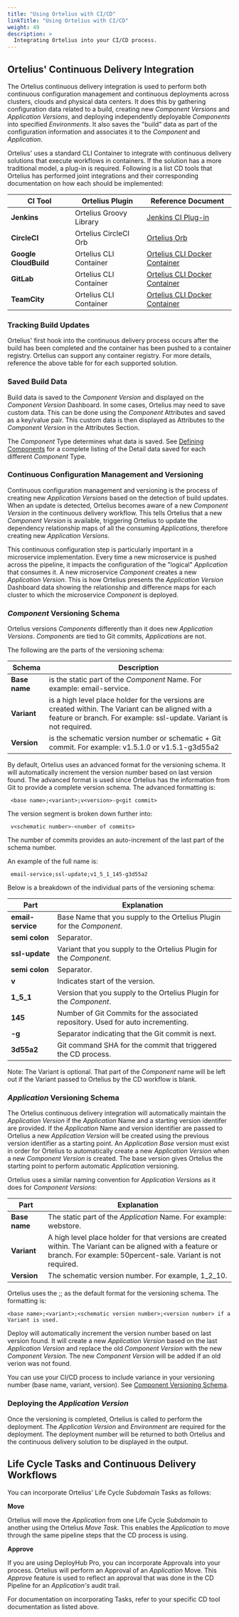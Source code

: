 ```yaml
---
title: "Using Ortelius with CI/CD"
linkTitle: "Using Ortelius with CI/CD"
weight: 49
description: >
  Integrating Ortelius into your CI/CD process.
---
```



## Ortelius' Continuous Delivery Integration

The Ortelius continuous delivery integration is used to perform both continuous configuration management and continuous deployments across clusters, clouds and physical data centers. It does this by gathering configuration data related to a build, creating new _Component Versions_ and _Application Versions_, and deploying independently deployable _Components_ into specified _Environments_. It also saves the "build" data as part of the configuration information and associates it to the _Component_ and _Application_. 

Ortelius' uses a standard CLI Container to integrate with continuous delivery solutions that execute workflows in containers. If the solution has a more traditional model, a plug-in is required. Following is a list CD tools that Ortelius has performed joint integrations and their corresponding documentation on how each should be implemented:

| CI Tool | Ortelius Plugin | Reference Document |
|---|---|---|
| **Jenkins** | Ortelius Groovy Library | [Jenkins CI Plug-in](https://github.com/jenkinsci/Ortelius-plugin) |
| **CircleCI** | Ortelius CircleCI Orb | [Ortelius Orb](https://circleci.com/orbs/registry/orb/Ortelius/Ortelius-orb)|
| **Google CloudBuild** | Ortelius CLI Container | [Ortelius CLI Docker Container](https://github.com/ortelius/compupdate) |
| **GitLab** | Ortelius CLI Container | [Ortelius CLI Docker Container](https://github.com/ortelius/compupdate) |
| **TeamCity** | Ortelius CLI Container | [Ortelius CLI Docker Container](https://github.com/ortelius/compupdate) |


### Tracking Build Updates

Ortelius' first hook into the continuous delivery process occurs after the build has been completed and the container has been pushed to a container registry. Ortelius can support any container registry. For more details, reference the above table for for each supported solution. 

### Saved Build Data

Build data is saved to the _Component Version_ and displayed on the _Component Version_ Dashboard. In some cases, Ortelius may need to save custom data. This can be done using the _Component_ Attributes and saved as a key/value pair. This custom data is then displayed as Attributes to the _Component Version_ in the Attributes Section.  

The _Component_ Type determines what data is saved.  See [Defining Components](/userguide/publishing-components/2-define-components/) for a complete listing of the Detail data saved for each different _Component_ Type. 

### Continuous Configuration Management and Versioning

Continuous configuration management and versioning is the process of creating new _Application Versions_ based on the detection of build updates. When an update is detected, Ortelius becomes aware of a new _Component Version_ in the continuous delivery workflow. This tells Ortelius that a new _Component Version_ is available, triggering Ortelius to update the dependency relationship maps of all the consuming _Applications_, therefore creating new _Application Versions_.

This continuous configuration step is particularly important in a microservice implementation.  Every time a new microservice is pushed across the pipeline, it impacts the configuration of the "logical" _Application_ that consumes it.  A new microservice _Component_ creates a new _Application Version_.  This is how Ortelius presents the _Application Version_ Dashboard data showing the relationship and difference maps for each cluster to which the microservice _Component_ is deployed.  

### _Component_ Versioning Schema

Ortelius versions _Components_ differently than it does new _Application Versions_.  _Components_ are tied to Git commits, _Applications_ are not.  

The following are the parts of the versioning schema:

| Schema | Description|
|---|---|
|**Base name** | is the static part of the _Component_ Name.  For example: email-service.|
| **Variant** | is a high level place holder for the versions are created within. The Variant can be aligned with a feature or branch. For example: ssl-update.  Variant is not required.|
|**Version**| is the schematic version number or schematic + Git commit.  For example: v1.5.1.0 or v1.5.1-g3d55a2 |

By default, Ortelius uses an advanced format for the versioning schema. It will automatically increment the version number based on last version found. The advanced format is used since Ortelius has the information from Git to provide a complete version schema.  The advanced formatting is:
~~~
 <base name>;<variant>;v<version>-g<git commit>
~~~
 
The version segment is broken down further into:
 
 ~~~
  v<schematic number>-<number of commits>
~~~  

The number of commits provides an auto-increment of the last part of the schema number.  


An example of the full name is:

~~~
 email-service;ssl-update;v1_5_1_145-g3d55a2
~~~

Below is a breakdown of the individual parts of the versioning schema:

| Part | Explanation |
| ---  | --- |
| **email-service** | Base Name that you supply to the Ortelius Plugin for the _Component_. |
| **semi colon** | Separator. |
| **ssl-update** | Variant that you supply to the Ortelius Plugin for the _Component_. |
| **semi colon** | Separator. |
| **v** | Indicates start of the version. |
| **1_5_1**| Version that you supply to the Ortelius Plugin for the _Component_. |
| **145** | Number of Git Commits for the associated repository.  Used for auto incrementing. |
| **-g** | Separator indicating that the Git commit is next. |
| **3d55a2** | Git command SHA for the commit that triggered the CD process. |

Note: The Variant is optional.  That part of the _Component_ name will be left out if the Variant passed to Ortelius by the CD workflow is blank.

### _Application_ Versioning Schema

The Ortelius continuous delivery integration will automatically maintain the _Application Version_ if the _Application_ Name and a starting version identifer are provided. If the _Application_ Name and version identifier are passed to Ortelius a new _Application Version_ will be created using the previous version identifier as a starting point. An _Application Base_ version must exist in order for Ortelius to automatically create a new _Application Version_ when a new _Component Version_ is created. The base version gives Ortelius the starting point to perform automatic _Application_ versioning.

 Ortelius uses a similar naming convention for _Application Versions_ as it does for _Component Versions_:

| Part | Explanation |
| ---  | --- |
|**Base name**| The static part of the _Application_ Name.  For example: webstore.|
|**Variant** | A high level place holder for that versions are created within. The Variant can be aligned with a feature or branch. For example: 50percent-sale.  Variant is not required.|
|**Version**| The schematic version number. For example, 1_2_10.|

Ortelius uses the <base name>;<schematic version number>;<version number> as the default format for the versioning schema.   The formatting is:

~~~
<base name>;<variant>;<schematic version number>;<version number> if a Variant is used. 
~~~

Deploy will automatically increment the version number based on last version found. It will create a new _Application Version_ based on the last _Application Version_ and replace the old _Component Version_ with the new _Component Version_.  The new _Component Version_ will be added if an old verion was not found.

You can use your CI/CD process to include variance in your versioning number (base name, variant, version).  See [Component Versioning Schema](/userguide/integrations/ci-cd_integrations/#_component_-versioning-schema).

### Deploying the _Application Version_

Once the versioning is completed, Ortelius is called to perform the deployment. The _Application Version_ and _Environment_ are required for the deployment. The deployment number will be returned to both Ortelius and the continuous delivery solution to be displayed in the output.

## Life Cycle Tasks and Continuous Delivery Workflows

You can incorporate Ortelius' Life Cycle _Subdomain_ Tasks as follows:  

**Move**

Ortelius will move the _Application_ from one Life Cycle _Subdomain_ to another using the Ortelius _Move Task_.  This enables the _Application_ to move through the same pipeline steps that the CD process is using.

**Approve**

If you are using DeployHub Pro, you can incorporate Approvals into your process. Ortelius will perform an Approval of an _Application_ Move.  This _Approve_ feature is used to reflect an approval that was done in the CD Pipeline for an _Application's_ audit trail.  

For documentation on incorporating Tasks, refer to your specific CD tool documentation as listed above. 
